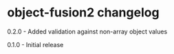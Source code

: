 # object-fusion2 changelog
0.2.0 - Added validation against non-array object values

0.1.0 - Initial release